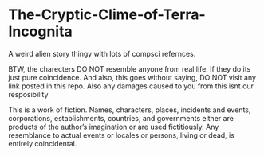 # The-Cryptic-Clime-of-Terra-Incognita
A weird alien story thingy with lots of compsci refernces. 


BTW, the charecters DO NOT resemble anyone from real life. If they do its just pure coincidence. And also, this goes without saying, DO NOT visit any link posted in this repo. Also any damages caused to you from this isnt our resposibility


This is a work of fiction. Names, characters, places, incidents and events, corporations, establishments, countries, and governments either are products of the author’s imagination or are used fictitiously. Any resemblance to actual events or locales or persons, living or dead, is entirely coincidental.
